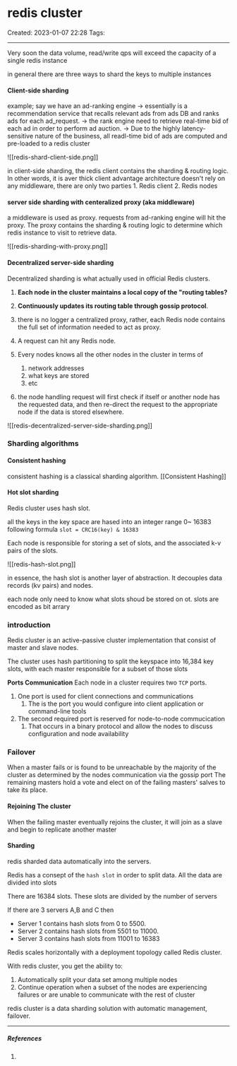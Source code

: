 # redis cluster
Created: 2023-01-07 22:28
Tags: 
____


Very soon the data volume, read/write qps will exceed the capacity of a single redis instance

in general there are three ways to shard the keys to multiple instances

#### Client-side sharding


example;
say we have an ad-ranking engine
-> essentially is a recommendation service that recalls relevant ads  from ads DB and ranks ads for each ad_request.
-> the rank engine need to retrieve real-time bid of each ad in order to perform ad auction.
-> Due to the highly latency-sensitive nature of the business, all readl-time bid of ads are computed and pre-loaded to a redis cluster

![[redis-shard-client-side.png]]

in client-side sharding, the redis client contains the sharding & routing logic.
In other words, it is aver thick client
advantage
	architecture doesn't rely on any middleware, there are only two parties	1. Redis client
	2. Redis nodes



#### server side sharding with centeralized proxy (aka middleware)

a middleware is used as proxy.
requests from ad-ranking engine will hit the proxy.
The proxy contains the sharding & routing logic to determine which redis instance to visit to retrieve data.

![[redis-sharding-with-proxy.png]]


#### Decentralized server-side sharding

Decentralized sharding is what actually used in official Redis clusters.

1. __Each node in the cluster maintains a local copy of the "routing tables?__

2. __Continuously updates its routing table through gossip protocol__.
3. there is no logger a centralized proxy, rather, each Redis node contains the full set of information needed to act as proxy.

4. A request can hit any Redis node.
5. Every nodes knows all the other nodes in the cluster in terms of
	1. network addresses
	2. what keys are stored
	3. etc
6. the node handling request will first check if itself or another node has the requested data, and then re-direct the request to the appropriate node if the data is stored elsewhere.

![[redis-decentralized-server-side-sharding.png]]


### Sharding algorithms

#### Consistent hashing

consistent hashing is a classical sharding algorithm.
[[Consistent Hashing]]


#### Hot slot sharding

Redis cluster uses hash slot.

all the keys in the key space are hased into an integer range 0~ 16383
following formula `slot = CRC16(key) & 16383`

Each node is responsible for storing a set of slots, and the associated k-v pairs of the slots.

![[redis-hash-slot.png]]

in essence, the hash slot is another layer of abstraction.
It decouples data records (kv pairs) and nodes.

each node only need to know what slots shoud be stored on ot.
slots are encoded as bit arrary


### introduction

Redis cluster is an active-passive cluster implementation that consist of master and slave nodes.

The cluster uses hash partitioning to split the keyspace into 16,384 key slots, with each master responsible for a subset of those slots

__Ports Communication__
Each node in a cluster requires two `TCP` ports.

1. One port is used for client connections and communications
	1. The is the port you would configure into client application or command-line tools
2. The second required port is reserved for node-to-node commucication
	1. That occurs in a binary protocol and allow the nodes to discuss configuration and node availability


### Failover

When a master fails or is found to be unreachable by the majority of the cluster as determined by the nodes communication via the gossip port
The remaining masters hold a vote and elect on of the failing masters' salves to take its place.


#### Rejoining The cluster

When the failing master eventually rejoins the cluster, it will join as a slave and begin to replicate another master

#### Sharding

redis sharded data automatically into the servers.

Redis has a consept of the `hash slot` in order to split data.
All the data are divided into slots

There are 16384 slots. These slots are divided by the number of servers

If there are 3 servers A,B and C then

* Server 1 contains hash slots from 0 to 5500.
* Server 2 contains hash slots from 5501 to 11000.
* Server 3 contains hash slots from 11001 to 16383




Redis scales horizontally with a deployment topology called Redis cluster.

With redis cluster, you get the ability to:
1. Automatically split your data set among multiple nodes
2. Continue operation when a subset of the nodes are experiencing failures or are unable to communicate with the rest of cluster

redis cluster is a data sharding solution with automatic management, failover.


_____
##### References
1.


